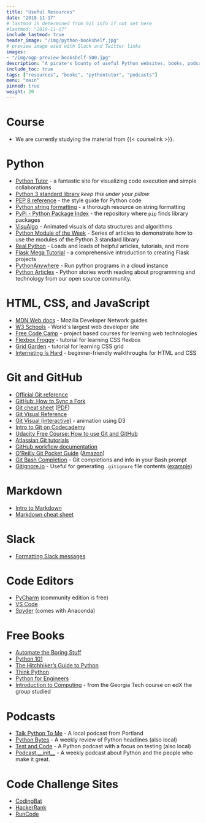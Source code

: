 ```yaml
---
title: "Useful Resources"
date: "2018-11-17"
# lastmod is determined from Git info if not set here
#lastmod: "2018-11-17"
include_lastmod: true
header_image: "/img/python-bookshelf.jpg"
# preview image used with Slack and Twitter links
images:
- "/img/ogp-preview-bookshelf-500.jpg"
description: "A pirate's bounty of useful Python websites, books, podcasts, and other resources"
include_toc: true
tags: ["resources", "books", "pythontutor", "podcasts"]
menu: "main"
pinned: true
weight: 20
---
```


# Course
  * We are currently studying the material from {{< courselink >}}.

# Python
  * [Python Tutor](http://www.pythontutor.com/) - a fantastic site for visualizing code execution and simple collaborations
  * [Python 3 standard library](https://docs.python.org/3/library/index.html) _keep this under your pillow_
  * [PEP 8 reference](https://pep8.org/) - the style guide for Python code
  * [Python string formatting](https://pyformat.info/) - a thorough resource on string formatting
  * [PyPi - Python Package Index](https://pypi.org/) - the repository where `pip` finds library packages
  * [VisuAlgo](https://visualgo.net/en) - Animated visuals of data structures and algorithms
  * [Python Module of the Week](https://pymotw.com/3/) - Series of articles to demonstrate how to use the modules of the Python 3 standard library
  * [Real Python](https://realpython.com/) - Loads and loads of helpful articles, tutorials, and more
  * [Flask Mega Tutorial](https://blog.miguelgrinberg.com/post/the-flask-mega-tutorial-part-i-hello-world) - a comprehensive introduction to creating Flask projects
  * [PythonAnywhere](https://www.pythonanywhere.com/) - Run python programs in a cloud instance
  * [Python Articles](https://medium.freecodecamp.org/tagged/python ) - Python stories worth reading about programming and technology from our open source community.

# HTML, CSS, and JavaScript
  * [MDN Web docs](https://developer.mozilla.org/en-US/docs/Web) - Mozilla Developer Network guides
  * [W3 Schools](https://www.w3schools.com/) - World's largest web developer site
  * [Free Code Camp](https://www.freecodecamp.org/) - project based courses for learning web technologies
  * [Flexbox Froggy](https://flexboxfroggy.com/) - tutorial for learning CSS flexbox
  * [Grid Garden](https://cssgridgarden.com/) - tutorial for learning CSS grid
  * [Interneting Is Hard](https://internetingishard.com/) - beginner-friendly walkthroughs for HTML and CSS

# Git and GitHub
  * [Official Git reference](https://git-scm.com/docs)
  * [GitHub: How to Sync a Fork](https://help.github.com/en/articles/syncing-a-fork)
  * [Git cheat sheet](https://services.github.com/on-demand/downloads/github-git-cheat-sheet/) ([PDF](https://services.github.com/on-demand/downloads/github-git-cheat-sheet.pdf))
  * [Git Visual Reference](https://marklodato.github.io/visual-git-guide/index-en.html)
  * [Git Visual (interactive)](http://onlywei.github.io/explain-git-with-d3/) - animation using D3
  * [Intro to Git on Codecademy](https://www.codecademy.com/learn/learn-git)
  * [Udacity Free Course: How to use Git and GitHub](https://in.udacity.com/course/how-to-use-git-and-github--ud775-india)
  * [Atlassian Git tutorials](https://www.atlassian.com/git/tutorials)
  * [GitHub workflow documentation](https://help.github.com/categories/collaborating-with-issues-and-pull-requests/)
  * [O'Reilly Git Pocket Guide](http://shop.oreilly.com/product/0636920024972.do) ([Amazon](https://www.amazon.com/Git-Pocket-Guide-Working-Introduction/dp/1449325866/))
  * [Git Bash Completion](https://github.com/git/git/tree/master/contrib/completion) - Git completions and info in your Bash prompt
  * [Gitignore.io](https://www.gitignore.io/) - Useful for generating `.gitignore` file contents ([example](https://www.gitignore.io/api/code,python,pycharm))

# Markdown
  * [Intro to Markdown](https://guides.github.com/features/mastering-markdown/)
  * [Markdown cheat sheet](https://github.com/adam-p/markdown-here/wiki/Markdown-Cheatsheet)

# Slack
  * [Formatting Slack messages](https://get.slack.help/hc/en-us/articles/202288908-Format-your-messages)

# Code Editors
  * [PyCharm](https://www.jetbrains.com/pycharm/) (community edition is free)
  * [VS Code](https://code.visualstudio.com/)
  * [Spyder](https://anaconda.org/anaconda/spyder) (comes with Anaconda)

# Free Books
  * [Automate the Boring Stuff](https://automatetheboringstuff.com/)
  * [Python 101](https://python101.pythonlibrary.org/)
  * [The Hitchhiker’s Guide to Python](https://docs.python-guide.org/)
  * [Think Python](http://greenteapress.com/wp/think-python-2e/)
  * [Python for Engineers](https://www.pythonforengineers.com/python-for-scientists-and-engineers/)
  * [Introduction to Computing](http://www.davidjoyner.net/b/wp-content/uploads/2017/03/Joyner_IntroductiontoComputing_1stEdition.pdf) - from the Georgia Tech course on edX the group studied

# Podcasts
  * [Talk Python To Me](https://talkpython.fm/) - A local podcast from Portland
  * [Python Bytes](https://pythonbytes.fm/) - A weekly review of Python headlines (also local)
  * [Test and Code](https://testandcode.com/) - A Python podcast with a focus on testing (also local)
  * [Podcast.\_\_init\_\_](https://www.podcastinit.com/) - A weekly podcast about Python and the people who make it great.

# Code Challenge Sites
  * [CodingBat](https://codingbat.com/python)
  * [HackerRank](https://www.hackerrank.com)
  * [RunCode](https://docs.runcode.ninja/)
